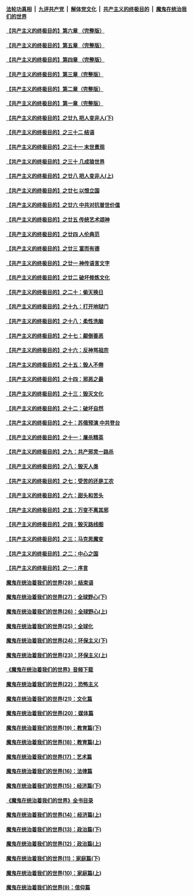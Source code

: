 ####  [法轮功真相](../../../../basic/blob/master/README.md?t=02060013) &nbsp;|&nbsp; [九评共产党](../../../../9ping.md/blob/master/README.md?t=02060013) &nbsp;|&nbsp; [解体党文化](../../../../jtdwh.md/blob/master/README.md?t=02060013)  &nbsp;|&nbsp; [共产主义的终极目的](../../../../gczydzjmd.md/blob/master/README.md?t=02060013) &nbsp;|&nbsp; [魔鬼在统治我们的世界](../../../../mgztzwmdsj.md/blob/master/README.md?t=02060013) 

#### [【共产主义的终极目的】第六章 （完整版）](../pages/nsc422/n11428913.md?t=02060013) 

#### [【共产主义的终极目的】第五章 （完整版）](../pages/nsc422/n11428912.md?t=02060013) 

#### [【共产主义的终极目的】第四章 （完整版）](../pages/nsc422/n11428907.md?t=02060013) 

#### [【共产主义的终极目的】第三章（完整版）](../pages/nsc422/n11428848.md?t=02060013) 

#### [【共产主义的终极目的】第二章（完整版）](../pages/nsc422/n11428831.md?t=02060013) 

#### [【共产主义的终极目的】第一章（完整版）](../pages/nsc422/n11417651.md?t=02060013) 

#### [【共产主义的终极目的】之廿九 把人变非人(下)](../pages/nsc422/n11344140.md?t=02060013) 

#### [【共产主义的终极目的】之三十二 结语](../pages/nsc422/n11360535.md?t=02060013) 

#### [【共产主义的终极目的】之三十一 末世景观](../pages/nsc422/n11351129.md?t=02060013) 

#### [【共产主义的终极目的】之三十 几成狼世界](../pages/nsc422/n11348280.md?t=02060013) 

#### [【共产主义的终极目的】之廿八 把人变非人(上)](../pages/nsc422/n11340492.md?t=02060013) 

#### [【共产主义的终极目的】之廿七 以恨立国](../pages/nsc422/n11336944.md?t=02060013) 

#### [【共产主义的终极目的】之廿六 中共对抗普世价值](../pages/nsc422/n11324785.md?t=02060013) 

#### [【共产主义的终极目的】之廿五 传统艺术颂神](../pages/nsc422/n11296396.md?t=02060013) 

#### [【共产主义的终极目的】之廿四 人伦典范](../pages/nsc422/n11296397.md?t=02060013) 

#### [【共产主义的终极目的】之廿三 富而有德](../pages/nsc422/n11283598.md?t=02060013) 

#### [【共产主义的终极目的】之廿一 神传语言文字](../pages/nsc422/n11263265.md?t=02060013) 

#### [【共产主义的终极目的】之廿二 破坏修炼文化](../pages/nsc422/n11245728.md?t=02060013) 

#### [【共产主义的终极目的】之二十：偷天换日](../pages/nsc422/n11238846.md?t=02060013) 

#### [【共产主义的终极目的】之十九：打开地狱门](../pages/nsc422/n11206376.md?t=02060013) 

#### [【共产主义的终极目的】之十八：柔性洗脑](../pages/nsc422/n11199994.md?t=02060013) 

#### [【共产主义的终极目的】之十七：颠倒善恶](../pages/nsc422/n11179782.md?t=02060013) 

#### [【共产主义的终极目的】之十六：反神骂祖宗](../pages/nsc422/n11166798.md?t=02060013) 

#### [【共产主义的终极目的】之十五：毁人不倦](../pages/nsc422/n11166792.md?t=02060013) 

#### [【共产主义的终极目的】之十四：邪恶之最](../pages/nsc422/n11150249.md?t=02060013) 

#### [【共产主义的终极目的】之十三：毁灭文化](../pages/nsc422/n11135227.md?t=02060013) 

#### [【共产主义的终极目的】之十二：破坏自然](../pages/nsc422/n11135214.md?t=02060013) 

#### [【共产主义的终极目的】之十：苏俄预演 中共登台](../pages/nsc422/n11118424.md?t=02060013) 

#### [【共产主义的终极目的】之十一：屠杀精英](../pages/nsc422/n11118442.md?t=02060013) 

#### [【共产主义的终极目的】之九：共产邪灵一路杀](../pages/nsc422/n11114139.md?t=02060013) 

#### [【共产主义的终极目的】之八：毁灭人类](../pages/nsc422/n11108503.md?t=02060013) 

#### [【共产主义的终极目的】之七：受苦的还是工农](../pages/nsc422/n11101809.md?t=02060013) 

#### [【共产主义的终极目的】之六：甜头和苦头](../pages/nsc422/n11096971.md?t=02060013) 

#### [【共产主义的终极目的】之五：万变不离其邪](../pages/nsc422/n11091285.md?t=02060013) 

#### [【共产主义的终极目的】之四：毁灭路线图](../pages/nsc422/n11086284.md?t=02060013) 

#### [【共产主义的终极目的】之三：马克思魔变](../pages/nsc422/n11061941.md?t=02060013) 

#### [【共产主义的终极目的】之二：中心之国](../pages/nsc422/n11047728.md?t=02060013) 

#### [【共产主义的终极目的】之一：序言](../pages/nsc422/n11086077.md?t=02060013) 

#### [魔鬼在统治着我们的世界(28)：结束语](../pages/nsc422/n10936246.md?t=02060013) 

#### [魔鬼在统治着我们的世界(27)：全球野心(下)](../pages/nsc422/n10928319.md?t=02060013) 

#### [魔鬼在统治着我们的世界(26)：全球野心(上)](../pages/nsc422/n10900318.md?t=02060013) 

#### [魔鬼在统治着我们的世界(25)：全球化](../pages/nsc422/n10788205.md?t=02060013) 

#### [魔鬼在统治着我们的世界(24)：环保主义(下)](../pages/nsc422/n10695307.md?t=02060013) 

#### [魔鬼在统治着我们的世界(23)：环保主义(上)](../pages/nsc422/n10688613.md?t=02060013) 

#### [《魔鬼在统治着我们的世界》音频下载](../pages/nsc422/n10635553.md?t=02060013) 

#### [魔鬼在统治着我们的世界(22)：恐怖主义](../pages/nsc422/n10614727.md?t=02060013) 

#### [魔鬼在统治着我们的世界(21)：文化篇](../pages/nsc422/n10597706.md?t=02060013) 

#### [魔鬼在统治着我们的世界(20)：媒体篇](../pages/nsc422/n10586579.md?t=02060013) 

#### [魔鬼在统治着我们的世界(19)：教育篇(下)](../pages/nsc422/n10564808.md?t=02060013) 

#### [魔鬼在统治着我们的世界(18)：教育篇(上)](../pages/nsc422/n10526970.md?t=02060013) 

#### [魔鬼在统治着我们的世界(17)：艺术篇](../pages/nsc422/n10499093.md?t=02060013) 

#### [魔鬼在统治着我们的世界(16)：法律篇](../pages/nsc422/n10485969.md?t=02060013) 

#### [魔鬼在统治着我们的世界(15)：经济篇(下)](../pages/nsc422/n10469975.md?t=02060013) 

#### [《魔鬼在统治着我们的世界》全书目录](../pages/nsc422/n10464261.md?t=02060013) 

#### [魔鬼在统治着我们的世界(14)：经济篇(上)](../pages/nsc422/n10457370.md?t=02060013) 

#### [魔鬼在统治着我们的世界(13)：政治篇(下)](../pages/nsc422/n10448270.md?t=02060013) 

#### [魔鬼在统治着我们的世界(12)：政治篇(上)](../pages/nsc422/n10444576.md?t=02060013) 

#### [魔鬼在统治着我们的世界(11)：家庭篇(下)](../pages/nsc422/n10440961.md?t=02060013) 

#### [魔鬼在统治着我们的世界(10)：家庭篇(上)](../pages/nsc422/n10435448.md?t=02060013) 

#### [魔鬼在统治着我们的世界(9)：信仰篇](../pages/nsc422/n10432159.md?t=02060013) 

